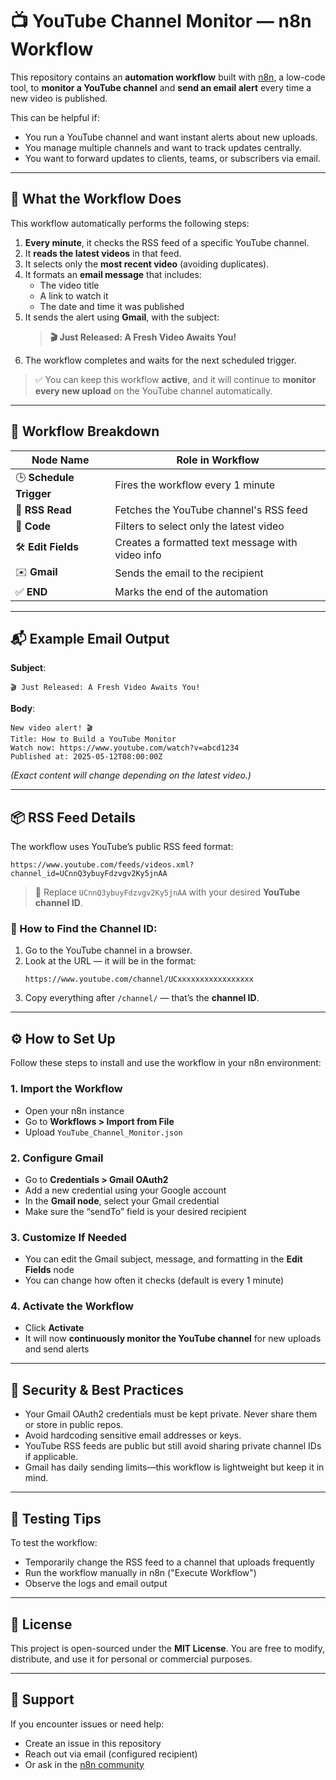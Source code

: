 # 📺 YouTube Channel Monitor — n8n Workflow

This repository contains an **automation workflow** built with [n8n](https://n8n.io), a low-code tool, to **monitor a YouTube channel** and **send an email alert** every time a new video is published.

This can be helpful if:
- You run a YouTube channel and want instant alerts about new uploads.
- You manage multiple channels and want to track updates centrally.
- You want to forward updates to clients, teams, or subscribers via email.

---

## 🌟 What the Workflow Does

This workflow automatically performs the following steps:

1. **Every minute**, it checks the RSS feed of a specific YouTube channel.
2. It **reads the latest videos** in that feed.
3. It selects only the **most recent video** (avoiding duplicates).
4. It formats an **email message** that includes:
   - The video title
   - A link to watch it
   - The date and time it was published
5. It sends the alert using **Gmail**, with the subject:
   > **🎬 Just Released: A Fresh Video Awaits You!**
6. The workflow completes and waits for the next scheduled trigger.

> ✅ You can keep this workflow **active**, and it will continue to **monitor every new upload** on the YouTube channel automatically.

---

## 🔧 Workflow Breakdown

| Node Name        | Role in Workflow |
|------------------|------------------|
| 🕒 **Schedule Trigger** | Fires the workflow every 1 minute |
| 📡 **RSS Read** | Fetches the YouTube channel's RSS feed |
| 🧠 **Code** | Filters to select only the latest video |
| 🛠️ **Edit Fields** | Creates a formatted text message with video info |
| ✉️ **Gmail** | Sends the email to the recipient |
| ✅ **END** | Marks the end of the automation |

---

## 📬 Example Email Output

**Subject**:  
```
🎬 Just Released: A Fresh Video Awaits You!
```

**Body**:
```
New video alert! 🎬  
Title: How to Build a YouTube Monitor  
Watch now: https://www.youtube.com/watch?v=abcd1234  
Published at: 2025-05-12T08:00:00Z
```

*(Exact content will change depending on the latest video.)*

---

## 📦 RSS Feed Details

The workflow uses YouTube’s public RSS feed format:

```
https://www.youtube.com/feeds/videos.xml?channel_id=UCnnQ3ybuyFdzvgv2Ky5jnAA
```

> 🔁 Replace `UCnnQ3ybuyFdzvgv2Ky5jnAA` with your desired **YouTube channel ID**.

### 📍 How to Find the Channel ID:

1. Go to the YouTube channel in a browser.
2. Look at the URL — it will be in the format:
   ```
   https://www.youtube.com/channel/UCxxxxxxxxxxxxxxxxx
   ```
3. Copy everything after `/channel/` — that’s the **channel ID**.

---

## ⚙️ How to Set Up

Follow these steps to install and use the workflow in your n8n environment:

### 1. **Import the Workflow**
- Open your n8n instance
- Go to **Workflows > Import from File**
- Upload `YouTube_Channel_Monitor.json`

### 2. **Configure Gmail**
- Go to **Credentials > Gmail OAuth2**
- Add a new credential using your Google account
- In the **Gmail node**, select your Gmail credential
- Make sure the “sendTo” field is your desired recipient

### 3. **Customize If Needed**
- You can edit the Gmail subject, message, and formatting in the **Edit Fields** node
- You can change how often it checks (default is every 1 minute)

### 4. **Activate the Workflow**
- Click **Activate**
- It will now **continuously monitor the YouTube channel** for new uploads and send alerts

---

## 🔐 Security & Best Practices

- Your Gmail OAuth2 credentials must be kept private. Never share them or store in public repos.
- Avoid hardcoding sensitive email addresses or keys.
- YouTube RSS feeds are public but still avoid sharing private channel IDs if applicable.
- Gmail has daily sending limits—this workflow is lightweight but keep it in mind.

---

## 🧪 Testing Tips

To test the workflow:
- Temporarily change the RSS feed to a channel that uploads frequently
- Run the workflow manually in n8n ("Execute Workflow")
- Observe the logs and email output

---

## 📄 License

This project is open-sourced under the **MIT License**. You are free to modify, distribute, and use it for personal or commercial purposes.

---

## 🙋 Support

If you encounter issues or need help:
- Create an issue in this repository
- Reach out via email (configured recipient)
- Or ask in the [n8n community](https://community.n8n.io/)